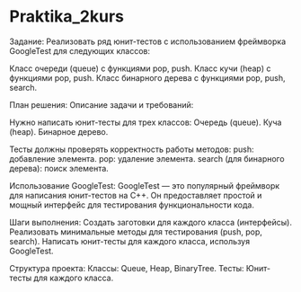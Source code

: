# Praktika_2kurs
Задание:
Реализовать ряд юнит-тестов с использованием фреймворка GoogleTest для следующих классов:

Класс очереди (queue) с функциями pop, push.
Класс кучи (heap) с функциями pop, push.
Класс бинарного дерева с функциями pop, push, search.

План решения:
Описание задачи и требований:

Нужно написать юнит-тесты для трех классов:
Очередь (queue).
Куча (heap).
Бинарное дерево.

Тесты должны проверять корректность работы методов:
push: добавление элемента.
pop: удаление элемента.
search (для бинарного дерева): поиск элемента.

Использование GoogleTest:
GoogleTest — это популярный фреймворк для написания юнит-тестов на C++.
Он предоставляет простой и мощный интерфейс для тестирования функциональности кода.

Шаги выполнения:
Создать заготовки для каждого класса (интерфейсы).
Реализовать минимальные методы для тестирования (push, pop, search).
Написать юнит-тесты для каждого класса, используя GoogleTest.

Структура проекта:
Классы: Queue, Heap, BinaryTree.
Тесты: Юнит-тесты для каждого класса.
